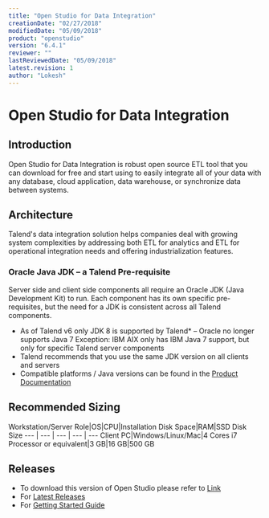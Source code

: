 ```yaml
---
title: "Open Studio for Data Integration"
creationDate: "02/27/2018"
modifiedDate: "05/09/2018"
product: "openstudio"
version: "6.4.1"
reviewer: ""
lastReviewedDate: "05/09/2018"
latest.revision: 1
author: "Lokesh"
---
```


# Open Studio for Data Integration

## Introduction

Open Studio for Data Integration is robust open source ETL tool that you can download for free and start using to easily integrate all of your data with any database, cloud application, data warehouse, or synchronize data between systems.

## Architecture

Talend's data integration solution helps companies deal with growing system complexities by addressing both ETL for analytics and ETL for operational integration needs and offering industrialization features.

### Oracle Java JDK – a Talend Pre-requisite
Server side and client side components all require an Oracle JDK (Java Development Kit) to run. Each component has its own specific pre-requisites, but the need for a JDK is consistent across all Talend components.

- As of Talend v6 only JDK 8 is supported by Talend* – Oracle no longer supports Java 7
  Exception: IBM AIX only has IBM Java 7 support, but only for specific Talend server components
- Talend recommends that you use the same JDK version on all clients and servers
- Compatible platforms / Java versions can be found in the <a href="https://www.talend.com/products/data-integration/data-integration-manuals-release-notes/#product_user_manuals_pdf" target="_blank">Product Documentation</a>

## Recommended Sizing

Workstation/Server Role|OS|CPU|Installation Disk Space|RAM|SSD Disk Size
--- | --- | --- | --- | ---
Client PC|Windows/Linux/Mac|4 Cores i7 Processor or equivalent|3 GB|16 GB|500 GB

## Releases

- To download this version of Open Studio please refer to <a href="https://www.talend.com/products/data-integration/data-integration-manuals-release-notes/#product_other_releases" target="_blank">Link</a>
- For <a href="https://www.talend.com/products/talend-open-studio/studio" target="_blank">Latest Releases</a>
- For <a href="https://help.talend.com/reader/SapKmX6pp8gru_C2cwvbvA/5783oXg77P0rmD9iIxBkUQ" target="_blank">Getting Started Guide</a>

<!-- links -->
